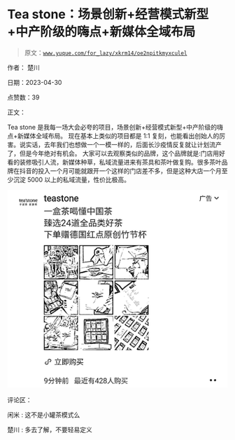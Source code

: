 # Tea stone：场景创新+经营模式新型+中产阶级的嗨点+新媒体全域布局

> 原文：[`www.yuque.com/for_lazy/xkrm14/oe2npitkmyxculel`](https://www.yuque.com/for_lazy/xkrm14/oe2npitkmyxculel)

作者： 楚川

日期：2023-04-30

点赞数：39

正文：

Tea stone 是我每一场大会必夸的项目，场景创新+经营模式新型+中产阶级的嗨点+新媒体全域布局。 现在基本上类似的项目都是 1:1 复刻，也能看出创始人的厉害。说实话，去年我们也想做一个一模一样的，后面长沙疫情反复就让计划流产了，但是今年绝对有机会。 大家可以去观察类似的品牌，这个品牌就是:门店用好看的装修吸引人流，新媒体种草，私域流量进来有茶具和茶叶做复购。很多茶叶品牌在抖音的投入一个月可能就跟开一个这样的门店差不多，但是这种大店一个月至少沉淀 5000 以上的私域流量，性价比极高。

![](img/2e950b8f8555641de78f0a7a6c62c256.png)  

评论区：

闲米 : 这不是小罐茶模式么

楚川 : 多去了解，不要轻易定义



